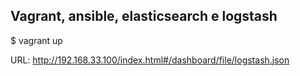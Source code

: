 ## Vagrant, ansible, elasticsearch e logstash

$ vagrant up

URL: 
http://192.168.33.100/index.html#/dashboard/file/logstash.json
